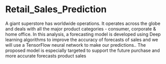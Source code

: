 # Retail_Sales_Prediction
A giant superstore has worldwide operations. It operates across the globe and deals with all the major product categories - consumer, corporate & home office. In this analysis, a forecasting model is developed using Deep learning algorithms to improve the accuracy of forecasts of sales and we will use a TensorFlow neural network to make our predictions.. The proposed model is especially targeted to support the future purchase and more accurate forecasts product sales
